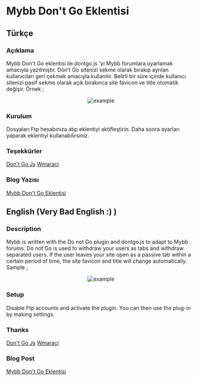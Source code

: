 # Mybb Don't Go Eklentisi


## Türkçe

### Açıklama

Mybb Don't Go eklentisi ile dontgo.js 'yi Mybb forumlara uyarlamak amacıyla yazılmıştır. Don’t Go sitenizi sekme olarak bırakıp ayrılan kullanıcıları geri çekmek amacıyla kullanılır. Belirli bir süre içinde kullanıcı sitenizi pasif sekme olarak açık bırakınca site favicon ve title otomatik değişir. Örnek ;

<div align="center" width="50%">
	<img src="https://i.hizliresim.com/kWyR2J.gif" alt="example">
</div>

### Kurulum

Dosyaları Ftp hesabınıza atıp eklentiyi aktifleştirin. Daha sonra ayarları yaparak eklentiyi kullanabilirsiniz.

### Teşekkürler

[Don't Go Js](https://github.com/tiaanduplessis/dont-go/)
[Wmaraci](https://wmaraci.com/blog/sitenizi-yeni-sekmede-acip-uzaklasan-ziyaretcileri-geri-cekin-don-t-go-746)

### Blog Yazısı

[Mybb Don't Go Eklentisi](https://www.emrekarakaya.com.tr/mybb-dont-go-eklentisi/)

## English (Very Bad English :) )

### Description

Mybb is written with the Do not Go plugin and dontgo.js to adapt to Mybb forums. Do not Go is used to withdraw your users as tabs and withdraw separated users. If the user leaves your site open as a passive tab within a certain period of time, the site favicon and title will change automatically. Sample ;

<div align="center" width="50%">
	<img src="https://i.hizliresim.com/kWyR2J.gif" alt="example">
</div>

### Setup

Disable Ftp accounts and activate the plugin. You can then use the plug-in by making settings.

### Thanks

[Don't Go Js](https://github.com/tiaanduplessis/dont-go/)
[Wmaraci](https://wmaraci.com/blog/sitenizi-yeni-sekmede-acip-uzaklasan-ziyaretcileri-geri-cekin-don-t-go-746)

### Blog Post

[Mybb Don't Go Eklentisi](https://www.emrekarakaya.com.tr/mybb-dont-go-eklentisi/)